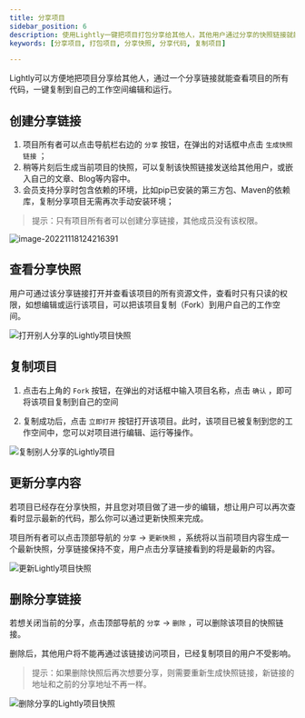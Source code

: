 ```yaml
---
title: 分享项目
sidebar_position: 6
description: 使用Lightly一键把项目打包分享给其他人，其他用户通过分享的快照链接就能查看项目代码，一键复制到自己的工作空间之后，可以编辑和运行别人分享的Lightly项目。
keywords: [分享项目, 打包项目, 分享快照, 分享代码, 复制项目]

---
```


<head>
  <title>分享项目 - Lightly官方文档</title>
</head>



Lightly可以方便地把项目分享给其他人，通过一个分享链接就能查看项目的所有代码，一键复制到自己的工作空间编辑和运行。

## 创建分享链接

1. 项目所有者可以点击导航栏右边的 <code>分享</code> 按钮，在弹出的对话框中点击 <code>生成快照链接</code> ；
2. 稍等片刻后生成当前项目的快照，可以复制该快照链接发送给其他用户，或嵌入自己的文章、Blog等内容中。
3. 会员支持分享时包含依赖的环境，比如pip已安装的第三方包、Maven的依赖库，复制分享项目无需再次手动安装环境；

> 提示：只有项目所有者可以创建分享链接，其他成员没有该权限。

![image-20221118124216391](https://static01.teamcode.com/docs/202211181242555.png)

## 查看分享快照

用户可通过该分享链接打开并查看该项目的所有资源文件，查看时只有只读的权限，如想编辑或运行该项目，可以把该项目复制（Fork）到用户自己的工作空间。

![打开别人分享的Lightly项目快照](https://static01.teamcode.com/docs/202204262053836.png)

## 复制项目

1. 点击右上角的 <code>Fork</code> 按钮，在弹出的对话框中输入项目名称，点击 <code>确认</code> ，即可将该项目复制到自己的空间

2. 复制成功后，点击 <code>立即打开</code> 按钮打开该项目。此时，该项目已被复制到您的工作空间中，您可以对项目进行编辑、运行等操作。

![复制别人分享的Lightly项目](https://static01.teamcode.com/docs/202204262105506.gif)

## 更新分享内容

若项目已经存在分享快照，并且您对项目做了进一步的编辑，想让用户可以再次查看时显示最新的代码，那么你可以通过更新快照来完成。

项目所有者可以点击顶部导航的 <code>分享</code>  -> <code>更新快照</code> ，系统将以当前项目内容生成一个最新快照，分享链接保持不变，用户点击分享链接看到的将是最新的内容。


![更新Lightly项目快照](https://static01.teamcode.com/docs/202204262107102.png)

## 删除分享链接

若想关闭当前的分享，点击顶部导航的 <code>分享</code> -> <code>删除</code> ，可以删除该项目的快照链接。

删除后，其他用户将不能再通过该链接访问项目，已经复制项目的用户不受影响。

> 提示：如果删除快照后再次想要分享，则需要重新生成快照链接，新链接的地址和之前的分享地址不再一样。

![删除分享的Lightly项目快照](https://static01.teamcode.com/docs/202204262108997.png)